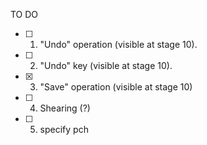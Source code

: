 TO DO

* [ ] 1. "Undo" operation (visible at stage 10).
* [ ] 2. "Undo" key (visible at stage 10).
* [x] 3. "Save" operation (visible at stage 10)
* [ ] 4. Shearing (?)
* [ ] 5. specify pch

